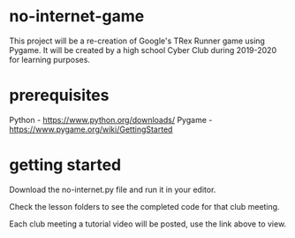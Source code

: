 # no-internet-game
This project will be a re-creation of Google's TRex Runner game using Pygame.  It will be created by a high school Cyber Club during 2019-2020 for learning purposes.

# prerequisites
Python - https://www.python.org/downloads/
Pygame - https://www.pygame.org/wiki/GettingStarted

# getting started
Download the no-internet.py file and run it in your editor.

Check the lesson folders to see the completed code for that club meeting.

Each club meeting a tutorial video will be posted, use the link above to view.
